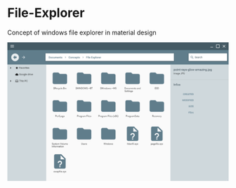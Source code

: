 # File-Explorer
Concept of windows file explorer in material design

![alt text](https://github.com/JessieSharp/File-Explorer/blob/master/File_Explorer_TOSJarVf5j.png?raw=true)
